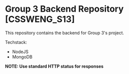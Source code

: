 # Group 3 Backend Repository [CSSWENG_S13]

This repository contains the backend for Group 3's project.

Techstack:

- NodeJS
- MongoDB

**NOTE: Use standard HTTP status for responses**
